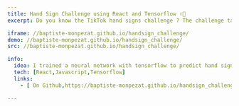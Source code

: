 ```yaml
---
title: Hand Sign Challenge using React and Tensorflow ✌🏼
excerpt: Do you know the TikTok hand signs challenge ? The challenge tasks participants to copy a list of hand emojis that appear on your screen. This app uses a neural network to predict hand signs from your camera and checks that you correctly copy the list of emojis.

iframe: //baptiste-monpezat.github.io/handsign_challenge/
demo: //baptiste-monpezat.github.io/handsign_challenge/
src: //baptiste-monpezat.github.io/handsign_challenge/

info:
  idea: I trained a neural network with tensorflow to predict hand signs from your camera and deployed it in a React app.
  tech: [React,Javascript,Tensorflow]
  links:
    - [ On Github,https://baptiste-monpezat.github.io/handsign_challenge/]

---
```

